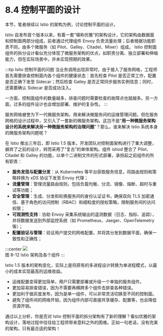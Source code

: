 # 8.4 控制平面的设计

本节，笔者继续以 Istio 的架构为例，讨论控制平面的设计。

Istio 自发布首个版本以来，有着一套“堪称优雅”的架构设计，它的架构由数据面和控制面两部分组成，前者通过代理组件 Envoy 负责流量处理；后者根据功能职责不同，由多个微服务（如 Pilot、Galley、Citadel、Mixer）组成。 Istio 控制面组件的拆分设计看似充分体现了微服务架构的优点，如职责分离、独立部署和伸缩能力，但在实际场景中，并未实现预期的效果。

:::tip Isito 控制平面的问题
当业务调用出现异常时，由于接入了服务网格，工程师首先需要排查控制面内各个组件的健康状态：首先检查 Pilot 是否正常工作，配置是否正确下发至 Sidecar；然后检查 Galley 是否正常同步服务实例信息；同时，还需要确认 Sidecar 是否成功注入。

一方面，控制面组件的数量越多，排查问题时需要检查的故障点也就越多。另一方面，过多的组件设计也会增加部署、维护的复杂性。
:::

服务网格被誉为下一代微服务架构，用来解决微服务间的运维管理问题。但在服务网格的设计过程中，又引入了一套新的微服务架构。这岂不是“**用一种微服务架构设计的系统来解决另一种微服务架构的治理问题**”？那么，谁来解决 Istio 系统本身的微服务架构问题呢？

在 Istio 推出三年后，即 Istio 1.5 版本，开发团队对控制面架构进行了重大调整，摒弃了之前的设计，转而采用了“复古”的单体架构。组件 istiod 整合了 Pilot、Citadel 和 Galley 的功能，以单个二进制文件的形式部署，承担起之前组件的所有职责：

- **服务发现与配置分发**：从 Kubernetes 等平台获取服务信息，将路由规则和策略转换为 xDS 协议下发至 Envoy 代理；
- **流量管理**：管理流量路由规则，包括负载均衡、分流、镜像、熔断、超时与重试等功能；
- **安全管理**：生成、分发和轮换服务间的身份认证证书，确保双向 TLS 加密通信、基于角色的访问控制（RBAC）和细粒度的授权策略，限制服务间的访问权限；
- **可观测性支持**：协助 Envoy 采集系统输出的遥测数据（日志、指标、追踪），并将数据发送到外部监控系统（如 Prometheus、Jaeger、OpenTelemetry 等）；
- **配置验证与管理**：验证用户提交的网格配置，并将其分发到数据平面，确保一致性和正确性；

:::center
  ![](../assets/service-mesh-arc.svg)<br/>
  图 8-12 Istio 架构及各个组件
:::

Istio 1.5 版本的架构变化，实际上是将原有的多进程设计转换为单进程模式，以最小的成本实现最高的运维收益。

- 运维配置变得更加简单，用户只需要部署或升级一个单独的服务组件。
- 更加容易排查错误，因为不需要再横跨多个组件去排查各种错误。
- 更加利于做灰度发布，因为是单一组件，可以非常灵活切换至不同的控制面。
- 避免了组件间的网络开销，因为组件内部可直接共享缓存、配置等，也会降低资源开销。

通过以上分析，你是否对 Istio 控制平面的拆分架构有了新的理解？看似优雅的架构设计，落地过程中往往给工程师带来意料之外的困难。正如一句老话，没有完美的架构，只有最合适的架构！